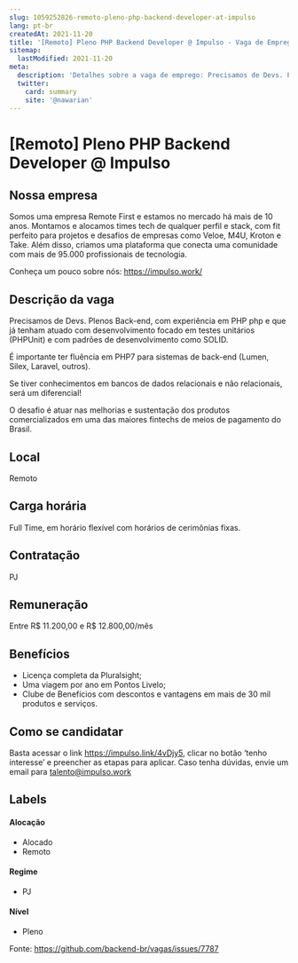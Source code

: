 ```yaml
---
slug: 1059252826-remoto-pleno-php-backend-developer-at-impulso
lang: pt-br
createdAt: 2021-11-20
title: '[Remoto] Pleno PHP Backend Developer @ Impulso - Vaga de Emprego'
sitemap:
  lastModified: 2021-11-20
meta:
  description: 'Detalhes sobre a vaga de emprego: Precisamos de Devs. Plenos Back-end, com experiência em PHP php e que já tenham atuado com desenvolvimento focado em testes unitários (PHPUnit) e com padrões de desenvolvimento como SOLID.  É importante ter fluência em PHP7 para sistemas de back-end (Lumen, Silex, Laravel, outros).  Se tiver conhecimentos em bancos de dados relacionais e não relacionais, será um diferencial!  O desafio é atuar nas melhorias e sustentação dos produtos comercializados em uma das maiores fintechs de meios de pagamento do Brasil.'
  twitter:
    card: summary
    site: '@nawarian'
---
```


# [Remoto] Pleno PHP Backend Developer @ Impulso

## Nossa empresa

Somos uma empresa Remote First e estamos no mercado há mais de 10 anos. Montamos e alocamos times tech de qualquer perfil e stack, com fit perfeito para projetos e desafios de empresas como Veloe, M4U, Kroton e Take. Além disso, criamos uma plataforma que conecta uma comunidade com mais de 95.000 profissionais de tecnologia.

Conheça um pouco sobre nós: https://impulso.work/

## Descrição da vaga

Precisamos de Devs. Plenos Back-end, com experiência em PHP php e que já tenham atuado com desenvolvimento focado em testes unitários (PHPUnit) e com padrões de desenvolvimento como SOLID. 

É importante ter fluência em PHP7 para sistemas de back-end (Lumen, Silex, Laravel, outros). 

Se tiver conhecimentos em bancos de dados relacionais e não relacionais, será um diferencial! 

O desafio é atuar nas melhorias e sustentação dos produtos comercializados em uma das maiores fintechs de meios de pagamento do Brasil.

## Local

Remoto

## Carga horária

Full Time, em horário flexível com horários de cerimônias fixas.

## Contratação

PJ 

## Remuneração

Entre R$ 11.200,00 e R$ 12.800,00/mês

## Benefícios

- Licença completa da Pluralsight;
- Uma viagem por ano em Pontos Livelo;
- Clube de Benefícios com descontos e vantagens em mais de 30 mil produtos e serviços.

## Como se candidatar

Basta acessar o link https://impulso.link/4vDjy5, clicar no botão ‘tenho interesse’ e preencher as etapas para aplicar. Caso tenha dúvidas, envie um email para talento@impulso.work

## Labels
<!-- retire os labels que não fazem sentido à vaga -->

#### Alocação
- Alocado
- Remoto

#### Regime

- PJ

#### Nível

- Pleno





Fonte: https://github.com/backend-br/vagas/issues/7787